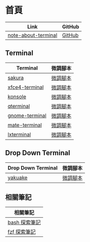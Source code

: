 

# 首頁

| Link | GitHub |
| ---- | ------ |
| [note-about-terminal](https://samwhelp.github.io/note-about-terminal/) | [GitHub](https://github.com/samwhelp/note-about-terminal) |


## Terminal

| Terminal | 微調腳本 |
| -------- | ------- |
| [sakura](https://samwhelp.github.io/note-about-terminal/read/terminal/sakura.html) | [微調腳本](https://github.com/samwhelp/note-about-terminal/tree/gh-pages/_demo/terminal-config/debian/sakura) |
| [xfce4-terminal](https://samwhelp.github.io/note-about-terminal/read/terminal/xfce4-terminal.html) | [微調腳本](https://github.com/samwhelp/note-about-terminal/tree/gh-pages/_demo/terminal-config/debian/xfce4-terminal) |
| [konsole](https://samwhelp.github.io/note-about-terminal/read/terminal/konsole.html) | [微調腳本](https://github.com/samwhelp/note-about-terminal/tree/gh-pages/_demo/terminal-config/debian/konsole) |
| [qterminal](https://samwhelp.github.io/note-about-terminal/read/terminal/qterminal.html) | [微調腳本](https://github.com/samwhelp/note-about-terminal/tree/gh-pages/_demo/terminal-config/debian/qterminal) |
| [gnome-terminal](https://samwhelp.github.io/note-about-terminal/read/terminal/gnome-terminal.html) | [微調腳本](https://github.com/samwhelp/note-about-terminal/tree/gh-pages/_demo/terminal-config/debian/gnome-terminal) |
| [mate-terminal](https://samwhelp.github.io/note-about-terminal/read/terminal/mate-terminal.html) | [微調腳本](https://github.com/samwhelp/note-about-terminal/tree/gh-pages/_demo/terminal-config/debian/mate-terminal) |
| [lxterminal](https://samwhelp.github.io/note-about-terminal/read/terminal/lxterminal.html) | [微調腳本](https://github.com/samwhelp/note-about-terminal/tree/gh-pages/_demo/terminal-config/debian/lxterminal) |


## Drop Down Terminal

| Drop Down Terminal | 微調腳本 |
| ------------------ | ------- |
| [yakuake](https://samwhelp.github.io/note-about-terminal/read/terminal/yakuake.html) | [微調腳本](https://github.com/samwhelp/note-about-terminal/tree/gh-pages/_demo/terminal-config/debian/yakuake) |




## 相關筆記

| 相關筆記 |
| ------ |
| [bash 探索筆記](https://samwhelp.github.io/note-about-bash/) |
| [fzf 探索筆記](https://samwhelp.github.io/note-about-fzf/) |
